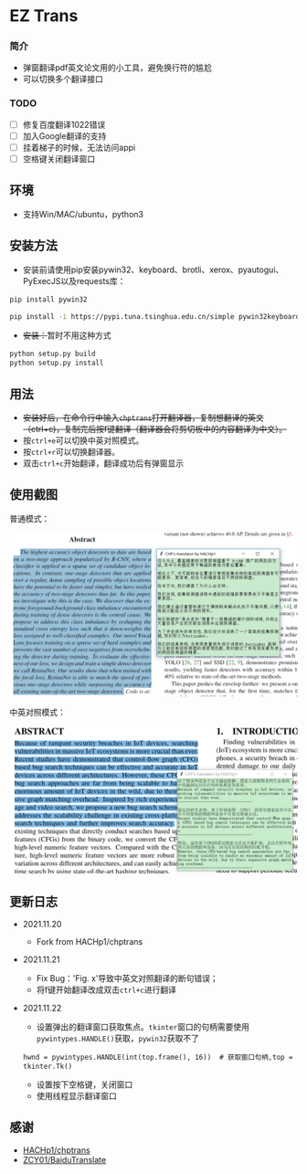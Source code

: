# EZ Trans

### 简介

* 弹窗翻译pdf英文论文用的小工具，避免换行符的尴尬
* 可以切换多个翻译接口

### TODO

- [ ] 修复百度翻译1022错误
- [ ] 加入Google翻译的支持
- [ ] 挂着梯子的时候，无法访问appi
- [ ] 空格键关闭翻译窗口

## 环境

* 支持Win/MAC/ubuntu，python3

## 安装方法

* 安装前请使用pip安装pywin32、keyboard、brotli、xerox、pyautogui、PyExecJS以及requests库：

```
pip install pywin32
```

``` bash
pip install -i https://pypi.tuna.tsinghua.edu.cn/simple pywin32keyboard brotli xerox pyautogui requests PyExecJS
```

* ~~安装：~~暂时不用这种方式

``` bash
python setup.py build
python setup.py install
```

## 用法

* ~~安装好后，在命令行中输入`chptrans`打开翻译器，复制想翻译的英文（ctrl+c)，复制完后按f键翻译（翻译器会将剪切板中的内容翻译为中文）。~~
* 按`ctrl+e`可以切换中英对照模式。
* 按`ctrl+r`可以切换翻译器。
* 双击`ctrl+c`开始翻译，翻译成功后有弹窗显示

## 使用截图

普通模式：

![](img/show.png)

中英对照模式：

![](img/show2.png)

## 更新日志

* 2021.11.20
  *  Fork from HACHp1/chptrans
  
* 2021.11.21 
  * Fix Bug：'Fig. x'导致中英文对照翻译的断句错误；
  * 将f键开始翻译改成双击`ctrl+c`进行翻译
  
* 2021.11.22

  * 设置弹出的翻译窗口获取焦点。`tkinter`窗口的句柄需要使用`pywintypes.HANDLE()`获取，`pywin32`获取不了

  ```
  hwnd = pywintypes.HANDLE(int(top.frame(), 16))  # 获取窗口句柄,top = tkinter.Tk()
  ```

  - 设置按下空格键，关闭窗口
  - 使用线程显示翻译窗口

## 感谢

- [HACHp1/chptrans](https://github.com/HACHp1/chptrans)
- [ ZCY01/BaiduTranslate ](https://github.com/ZCY01/BaiduTranslate)
